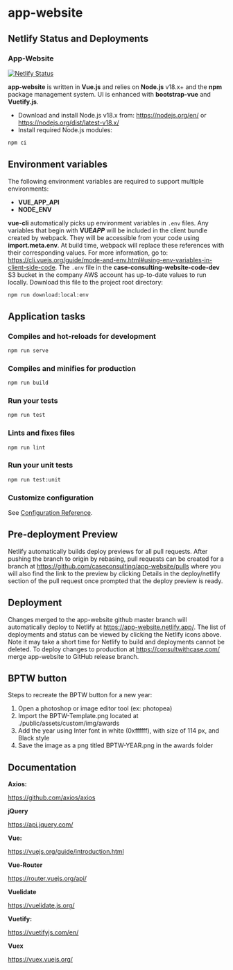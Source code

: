 # app-website

## Netlify Status and Deployments

### App-Website

[![Netlify Status](https://api.netlify.com/api/v1/badges/0ed3cdf3-e0fd-493e-8320-159d510167b6/deploy-status)](https://app.netlify.com/sites/app-website/deploys)

**app-website** is written in **Vue.js** and relies on **Node.js** v18.x+ and the **npm** package management system. UI is enhanced with **bootstrap-vue** and **Vuetify.js**.

- Download and install Node.js v18.x from: https://nodejs.org/en/ or https://nodejs.org/dist/latest-v18.x/
- Install required Node.js modules:

```bash
npm ci
```

## Environment variables

The following environment variables are required to support multiple environments:

- **VUE_APP_API**
- **NODE_ENV**

**vue-cli** automatically picks up environment variables in `.env` files. Any variables that begin with **VUE*APP***
will be included in the client bundle created by webpack. They will be accessible from your code using **import.meta.env**.
At build time, webpack will replace these references with their corresponding values. For more information, go to:
https://cli.vuejs.org/guide/mode-and-env.html#using-env-variables-in-client-side-code.
The `.env` file in the **case-consulting-website-code-dev** S3 bucket in the company AWS account has up-to-date values to run locally.
Download this file to the project root directory:

```bash
npm run download:local:env
```

## Application tasks

### Compiles and hot-reloads for development

```bash
npm run serve
```

### Compiles and minifies for production

```bash
npm run build
```

### Run your tests

```bash
npm run test
```

### Lints and fixes files

```bash
npm run lint
```

### Run your unit tests

```bash
npm run test:unit
```

### Customize configuration

See [Configuration Reference](https://cli.vuejs.org/config/).

## Pre-deployment Preview

Netlify automatically builds deploy previews for all pull requests. After pushing the branch to origin by rebasing, pull requests can be created for a branch at https://github.com/caseconsulting/app-website/pulls where you will also find the link to the preview by clicking Details in the deploy/netlify section of the pull request once prompted that the deploy preview is ready.

## Deployment

Changes merged to the app-website github master branch will automatically deploy to Netlify at https://app-website.netlify.app/. The list of deployments and status can be viewed by clicking the Netlify icons above. Note it may take a short time for Netlify to build and deployments cannot be deleted.
To deploy changes to production at https://consultwithcase.com/ merge app-website to GitHub release branch.

## BPTW button

Steps to recreate the BPTW button for a new year:

1. Open a photoshop or image editor tool (ex: photopea)
2. Import the BPTW-Template.png located at ./public/assets/custom/img/awards
3. Add the year using Inter font in white (0xffffff), with size of 114 px, and Black style
4. Save the image as a png titled BPTW-YEAR.png in the awards folder

## Documentation

**Axios:**

https://github.com/axios/axios

**jQuery**

https://api.jquery.com/

**Vue:**

https://vuejs.org/guide/introduction.html

**Vue-Router**

https://router.vuejs.org/api/

**Vuelidate**

https://vuelidate.js.org/

**Vuetify:**

https://vuetifyjs.com/en/

**Vuex**

https://vuex.vuejs.org/
